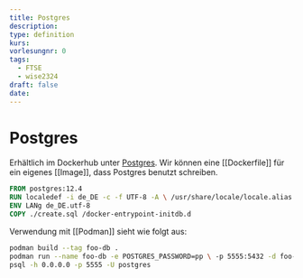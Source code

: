 ```yaml
---
title: Postgres
description: 
type: definition
kurs: 
vorlesungnr: 0
tags:
  - FTSE
  - wise2324
draft: false
date:
---
```

# Postgres

Erhältlich im Dockerhub unter [Postgres](https://hub.docker.com/_/postgres). Wir können eine [[Dockerfile]] für ein eigenes [[Image]], dass Postgres benutzt schreiben.

```Dockerfile
FROM postgres:12.4
RUN localedef -i de_DE -c -f UTF-8 -A \ /usr/share/locale/locale.alias de_DE.UTF-8
ENV LANg de_DE.utf-8
COPY ./create.sql /docker-entrypoint-initdb.d
```

Verwendung mit [[Podman]] sieht wie folgt aus:

```bash
podman build --tag foo-db .
podman run --name foo-db -e POSTGRES_PASSWORD=pp \ -p 5555:5432 -d foo-db
psql -h 0.0.0.0 -p 5555 -U postgres
```